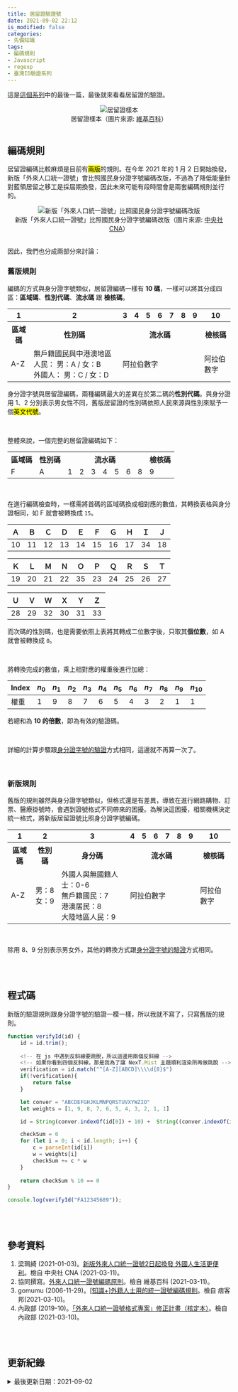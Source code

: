 ```yaml
---
title: 居留證驗證號
date: 2021-09-02 22:12
is_modified: false
categories:
- 先備知識
tags:
- 編碼規則
- Javascript
- regexp
- 臺灣ID驗證系列
--- 
```


這是[這個系列](/tag/#/臺灣ID驗證系列)中的最後一篇，最後就來看看居留證的驗證。

<!--more-->

<center> <img src="https://i.imgur.com/rqlFFMq.png" alt="居留證樣本"></center>
<center class="imgtext">居留證樣本（圖片來源: <a href="https://zh.wikipedia.org/wiki/%E4%B8%AD%E8%8F%AF%E6%B0%91%E5%9C%8B%E5%B1%85%E7%95%99%E8%AD%89#%E5%A4%96%E4%BE%86%E4%BA%BA%E5%8F%A3%E7%B5%B1%E4%B8%80%E8%AD%89%E8%99%9F%E7%B7%A8%E7%A2%BC%E5%8E%9F%E5%89%87" class="imgtext">維基百科</a>）</center>

<br>

## 編碼規則

居留證編碼比較麻煩是目前有<mark>兩版</mark>的規則。在今年 2021 年的 1 月 2 日開始換發，新版「外來人口統一證號」會比照國民身分證字號編碼改版，不過為了降低能量針對藍領居留之移工是採屆期換發，因此未來可能有段時間會是兩套編碼規則並行的。

<center> <img src="https://i.imgur.com/1Moj5yd.jpg?1" alt="新版「外來人口統一證號」比照國民身分證字號編碼改版"></center>
<center class="imgtext">新版「外來人口統一證號」比照國民身分證字號編碼改版（圖片來源: <a href="https://www.cna.com.tw/news/ahel/202101020034.aspx" class="imgtext">中央社 CNA</a>）</center>

<br>

因此，我們也分成兩部分來討論：

### 舊版規則

編碼的方式與身分證字號類似，居留證編碼一樣有 **10 碼**，一樣可以將其分成四區：**區域碼**、**性別代碼**、**流水碼** 跟 **檢核碼**。

<table>
    <tbody>
    <tr>
      <th>1</th>
      <th>2</th>  
      <th>3</th>
      <th>4</th>
      <th>5</th>
      <th>6</th>
      <th>7</th>
      <th>8</th>
      <th>9</th>
      <th>10</th>
    </tr>
    <tr>
      <th>區域碼</th>
      <th>性別碼</th>  
      <th colspan="7">流水碼</th>
      <th>檢核碼</th>
    </tr>
    <tr>
        <td>A-Z</td>
        <td>無戶籍國民與中港澳地區人民： 男：A / 女：B<br>
            外國人： 男：C / 女：D </td>    
        <td colspan="7">阿拉伯數字 </td>
        <td>阿拉伯數字</td>
    </tr>
    </tbody>
</table>


身分證字號與居留證編碼，兩種編碼最大的差異在於第二碼的**性別代碼**。與身分證用 1、2 分別表示男女性不同，舊版居留證的性別碼依照人民來源與性別來賦予一個<mark>英文代號</mark>。

<br>

整體來說，一個完整的居留證編碼如下：

<table>
    <tbody>
    <tr>
      <th>區域碼</th>
      <th>性別碼</th>  
      <th colspan="7">流水碼</th>
      <th>檢核碼</th>
    </tr>
    <tr>
      <td>F </td>
      <td>A </td>
      <td>1 </td>
      <td>2 </td>
      <td>3 </td>
      <td>4 </td>
      <td>5 </td>
      <td>6 </td>
      <td>8 </td>
      <td>9 </td>
    </tr>
    </tbody>
</table>

<br>



在進行編碼檢查時，一樣需將首碼的區域碼換成相對應的數值，其轉換表格與身分證相同，如 F 就會被轉換成 `15`。


|Ａ|Ｂ|Ｃ|Ｄ|Ｅ|Ｆ|Ｇ|Ｈ|Ｉ|Ｊ|
|---|---|---|---|---|---|---|---|---|---|
|10|11|12|13|14|15|16|17|34|18|

|Ｋ|Ｌ|Ｍ|Ｎ|Ｏ|Ｐ|Ｑ|Ｒ|Ｓ|Ｔ|
|---|---|---|---|---|---|---|---|---|---|
|19|20|21|22|35|23|24|25|26|27|

|Ｕ|Ｖ|Ｗ|Ｘ|Ｙ|Ｚ|
|---|---|---|---|---|---|
|28|29|32|30|31|33|


而次碼的性別碼，也是需要依照上表將其轉成二位數字後，只取其**個位數**，如 A 就會被轉換成 `0`。

<br>

將轉換完成的數值，乘上相對應的權重後進行加總：  

|Index|$n_0$|$n_1$|$n_2$|$n_3$|$n_4$|$n_5$|$n_6$|$n_7$|$n_8$|$n_9$|$n_{10}$|
|---|---|---|---|---|---|---|---|---|---|---|---|
|權重|1|9|8|7|6|5|4|3|2|1|1|

若總和為 **10 的倍數**，即為有效的驗證碼。

<br>

詳細的計算步驟跟[身分證字號的驗證](/CheckUID)方式相同，這邊就不再算一次了。


<br>


### 新版規則

舊版的規則雖然與身分證字號類似，但格式還是有差異，導致在進行網路購物、訂票、醫療掛號時，會遇到證號格式不同帶來的困擾。為解決這困擾，相關機構決定統一格式，將新版居留證號比照身分證字號編碼。


<table>
    <tbody>
    <tr>
      <th>1</th>
      <th>2</th>  
      <th>3</th>
      <th>4</th>
      <th>5</th>
      <th>6</th>
      <th>7</th>
      <th>8</th>
      <th>9</th>
      <th>10</th>
    </tr>
    <tr>
      <th>區域碼</th>
      <th>性別碼</th>    
      <th>身分碼</th>     
      <th colspan="6">流水碼 </th>
      <th>檢核碼</th>
    </tr>
    <tr>
        <td>A-Z</td>
        <td>男：8<br>
            女：9</td>    
        <td>外國人與無國籍人士：0-6<br>
            無戶籍國民：7<br>
            港澳居民：8<br>
            大陸地區人民：9
            </td>  
        <td colspan="6">阿拉伯數字 </td>
        <td>阿拉伯數字</td>
    </tr>
    </tbody>
</table>

<br>
 
除用 8、9 分別表示男女外，其他的轉換方式跟[身分證字號的驗證](/CheckUID)方式相同。

<br><br> 
 
## 程式碼

新版的驗證規則跟身分證字號的驗證一模一樣，所以我就不寫了，只寫舊版的規則。

```javascript
function verifyId(id) {
    id = id.trim();
    
    <!-- 在 js 中遇到反斜線要跳脫，所以這邊用兩個反斜線 -->
    <!-- 如果你看到四個反斜線，那是我為了讓 NexT.Mist 主題順利渲染所再做跳脫 -->
    verification = id.match("^[A-Z][ABCD]\\\\d{8}$")
	if(!verification){
		return false
	}

    let conver = "ABCDEFGHJKLMNPQRSTUVXYWZIO"
    let weights = [1, 9, 8, 7, 6, 5, 4, 3, 2, 1, 1]

    id = String(conver.indexOf(id[0]) + 10) +  String((conver.indexOf(id[1]) + 10)%10) + id.slice(2);

    checkSum = 0
    for (let i = 0; i < id.length; i++) {
        c = parseInt(id[i])
        w = weights[i]
        checkSum += c * w
    }
	
    return checkSum % 10 == 0
}

console.log(verifyId("FA12345689"));
```

 
<br><br> 

## 參考資料 

1. 梁珮綺 (2021-01-03)。[新版外來人口統一證號2日起換發 外國人生活更便利](https://www.cna.com.tw/news/ahel/202101020034.aspx)。檢自 中央社 CNA (2021-03-11)。
2. 協同撰寫。[外來人口統一證號編碼原則](https://zh.wikipedia.org/wiki/%E4%B8%AD%E8%8F%AF%E6%B0%91%E5%9C%8B%E5%B1%85%E7%95%99%E8%AD%89#%E5%A4%96%E4%BE%86%E4%BA%BA%E5%8F%A3%E7%B5%B1%E4%B8%80%E8%AD%89%E8%99%9F%E7%B7%A8%E7%A2%BC%E5%8E%9F%E5%89%87)。檢自 維基百科 (2021-03-11)。
3. gomumu (2006-11-29)。[[知識+]外籍人士用的統一證號編碼規則](https://gomumu.pixnet.net/blog/post/3128951-%5B%E7%9F%A5%E8%AD%98%2B%5D%E5%A4%96%E7%B1%8D%E4%BA%BA%E5%A3%AB%E7%94%A8%E7%9A%84%E7%B5%B1%E4%B8%80%E8%AD%89%E8%99%9F%E7%B7%A8%E7%A2%BC%E8%A6%8F%E5%89%87)。檢自 痞客邦(2021-03-10)。 
4. 內政部 (2019-10)。[「外來人口統一證號格式專案」修正計畫（核定本）](http://www.academic.fcu.edu.tw/wSite/public/Attachment/f1582594331972.pdf)。檢自 內政部 (2021-03-10)。

<br><br> 

## 更新紀錄
<details class="update_stamp">
  <summary>最後更新日期：2021-09-02</summary>
  <ul>
    <li>2021-09-02 發布</li>
    <li>2021-03-11 完稿</li>
    <li>2021-03-10 起稿</li>
  </ul>
</details>